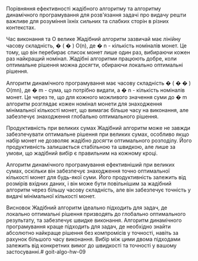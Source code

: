 Порівняння ефективності жадібного алгоритму та алгоритму динамічного програмування для розв'язання задачі про видачу решти важливе для розуміння їхніх сильних та слабких сторін в різних контекстах.

Час виконання та О велике
Жадібний алгоритм зазвичай має лінійну часову складність, 
�
(
�
)
O(n), де 
�
n - кількість номіналів монет. Це тому, що він перебирає список монет лише один раз, вибираючи кожен раз найкращий номінал. Жадібні алгоритми працюють добре, коли оптимальне рішення можна досягти, обираючи локально оптимальні рішення.

Алгоритм динамічного програмування має часову складність 
�
(
�
�
)
O(mn), де 
�
m - сума, що потрібно видати, а 
�
n - кількість номіналів монет. Це через те, що для кожного можливого значення суми до 
�
m алгоритм розглядає кожен номінал монети для знаходження мінімальної кількості монет, що вимагає більше часу на виконання, але забезпечує знаходження глобально оптимального рішення.

Продуктивність при великих сумах
Жадібний алгоритм може не завжди забезпечувати оптимальне рішення при великих сумах, особливо якщо набір монет не дозволяє жадібно досягти оптимального розподілу. Його продуктивність залишається стабільною та швидкою, але лише за умови, що жадібний вибір є правильним на кожному кроці.

Алгоритм динамічного програмування ефективніший при великих сумах, оскільки він забезпечує знаходження точно оптимальної кількості монет для будь-якої суми. Його продуктивність залежить від розмірів вхідних даних, і він може бути повільнішим за жадібний алгоритм через більшу часову складність, але він забезпечує точність у видачі мінімальної кількості монет.

Висновок
Жадібний алгоритм ідеально підходить для задач, де локально оптимальні рішення призводять до глобально оптимального результату, та забезпечує швидке виконання. Алгоритм динамічного програмування краще підходить для задач, де необхідно знайти абсолютно найкраще рішення без компромісів у точності, навіть за рахунок більшого часу виконання. Вибір між цими двома підходами залежить від конкретних вимог до швидкості та точності у вашому застосуванні.# goit-algo-hw-09
